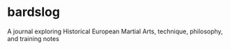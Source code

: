 # bardslog
A journal exploring Historical European Martial Arts, technique, philosophy, and training notes
 
